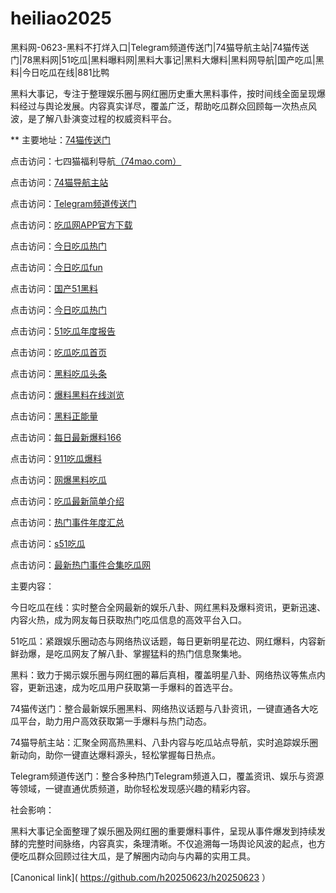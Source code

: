 # heiliao2025
黑料网-0623-黑料不打烊入口|Telegram频道传送门|74猫导航主站|74猫传送门|78黑料网|51吃瓜|黑料曝料网|黑料大事记|黑料大爆料|黑料网导航|国产吃瓜|黑料|今日吃瓜在线|881比鸭

黑料大事记，专注于整理娱乐圈与网红圈历史重大黑料事件，按时间线全面呈现爆料经过与舆论发展。内容真实详尽，覆盖广泛，帮助吃瓜群众回顾每一次热点风波，是了解八卦演变过程的权威资料平台。

** 主要地址：<a href="https://74mao.com/">74猫传送门</a>

点击访问：七四猫福利导航<a href="https://74mao.com/">（74mao.com）</a>

点击访问：<a href="https://74mao.com/">74猫导航主站</a>

点击访问：<a href="https://74mao.com/">Telegram频道传送门</a>

点击访问：<a href="https://hl434.pages.dev/">吃瓜网APP官方下载</a>

点击访问：<a href="https://hl456.pages.dev/">今日吃瓜热门</a>

点击访问：<a href="https://hl415.pages.dev/">今日吃瓜fun</a>

点击访问：<a href="https://hl413.pages.dev/">国产51黑料</a>

点击访问：<a href="https://hl459.pages.dev/">今日吃瓜热门</a>

点击访问：<a href="https://hl427.pages.dev/">51吃瓜年度报告</a>

点击访问：<a href="https://hl344.pages.dev/">吃瓜吃瓜首页</a>

点击访问：<a href="https://hl438.pages.dev/">黑料吃瓜头条</a>

点击访问：<a href="https://hl407.pages.dev/">爆料黑料在线浏览</a>

点击访问：<a href="https://hl431.pages.dev/">黑料正能量</a>

点击访问：<a href="https://hl410-s2i.pages.dev/">每日最新爆料166</a>

点击访问：<a href="https://hl341.pages.dev/">911吃瓜爆料</a>

点击访问：<a href="https://hl428.pages.dev/">网爆黑料吃瓜</a>

点击访问：<a href="https://hl421.pages.dev/">吃瓜最新简单介绍</a>

点击访问：<a href="https://hl454.pages.dev/">热门事件年度汇总</a>

点击访问：<a href="https://hl453.pages.dev/">s51吃瓜</a>

点击访问：<a href="https://hl4546.pages.dev/">最新热门事件合集吃瓜网</a> 

主要内容：

今日吃瓜在线：实时整合全网最新的娱乐八卦、网红黑料及爆料资讯，更新迅速、内容火热，成为网友每日获取热门吃瓜信息的高效平台入口。

51吃瓜：紧跟娱乐圈动态与网络热议话题，每日更新明星花边、网红爆料，内容新鲜劲爆，是吃瓜网友了解八卦、掌握猛料的热门信息聚集地。

黑料：致力于揭示娱乐圈与网红圈的幕后真相，覆盖明星八卦、网络热议等焦点内容，更新迅速，成为吃瓜用户获取第一手爆料的首选平台。

74猫传送门：整合最新娱乐圈黑料、网络热议话题与八卦资讯，一键直通各大吃瓜平台，助力用户高效获取第一手爆料与热门动态。

74猫导航主站：汇聚全网高热黑料、八卦内容与吃瓜站点导航，实时追踪娱乐圈新动向，助你一键直达爆料源头，轻松掌握每日热点。

Telegram频道传送门：整合多种热门Telegram频道入口，覆盖资讯、娱乐与资源等领域，一键直通优质频道，助你轻松发现感兴趣的精彩内容。

社会影响：

黑料大事记全面整理了娱乐圈及网红圈的重要爆料事件，呈现从事件爆发到持续发酵的完整时间脉络，内容真实，条理清晰。不仅追溯每一场舆论风波的起点，也方便吃瓜群众回顾过往大瓜，是了解圈内动向与内幕的实用工具。

[Canonical link]( https://github.com/h20250623/h20250623 ）
